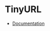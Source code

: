 # TinyURL

- [Documentation](https://github.com/bakdata/quick/tree/master/docs/docs/user/examples/TinyURL.md)
